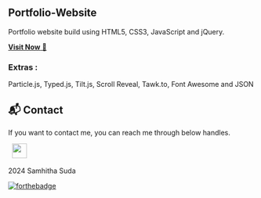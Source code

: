 ## Portfolio-Website
Portfolio website build using HTML5, CSS3, JavaScript and jQuery.

<a href="https://samhithasuda.github.io/portfolio/" target="_blank">**Visit Now** 🚀</a>

### Extras : 
Particle.js, Typed.js, Tilt.js, Scroll Reveal, Tawk.to, Font Awesome and JSON


<h2>📬 Contact</h2>


If you want to contact me, you can reach me through below handles.

&nbsp;&nbsp;<a href="https://www.linkedin.com/in/samhitha-suda/"><img src="https://www.felberpr.com/wp-content/uploads/linkedin-logo.png" width="30"></img></a>

2024 Samhitha Suda


[![forthebadge](https://forthebadge.com/images/badges/built-with-love.svg)](https://forthebadge.com)

